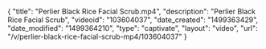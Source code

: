 {
    "title": "Perlier Black Rice Facial Scrub.mp4",
    "description": "Perlier Black Rice Facial Scrub",
    "videoid": "103604037",
    "date_created": "1499363429",
    "date_modified": "1499364210",
    "type": "captivate",
    "layout": "video",
    "url": "\/v\/perlier-black-rice-facial-scrub-mp4\/103604037"
}